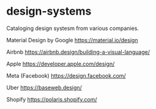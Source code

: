 # design-systems
Cataloging design systesm from various companies.

Material Design by Google
https://material.io/design

Airbnb
https://airbnb.design/building-a-visual-language/

Apple
https://developer.apple.com/design/

Meta (Facebook)
https://design.facebook.com/

Uber
https://baseweb.design/

Shopify
https://polaris.shopify.com/

